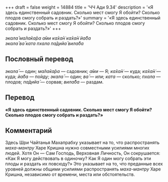 +++
draft = false
weight = 14884
title = 'ЧЧ Ади 9.34'
description = '«Я здесь единственный садовник. Сколько мест смогу Я обойти? Сколько плодов смогу собрать и раздать?»'
summary = '«Я здесь единственный садовник. Сколько мест смогу Я обойти? Сколько плодов смогу собрать и раздать?»'
+++

_экала̄ ма̄ла̄ка̄ра а̄ми ка̄ха̄н̇ ка̄ха̄н̇ йа̄ба  
экала̄ ва̄ ката пхала па̄д̣ийа̄ вила̄ба_

## Пословный перевод

_экала̄_ — один; _ма̄ла̄ка̄ра_ — садовник; _а̄ми_ — Я; _ка̄ха̄н̇_ — куда; _ка̄ха̄н̇_ — куда; _йа̄ба_ — пойду; _экала̄_ — один; _ва̄_ — или; _ката_ — сколько; _пхала_ — плодов; _па̄д̣ийа̄_ — сорвав; _вила̄ба_ — раздам.

## Перевод

**«Я здесь единственный садовник. Сколько мест смогу Я обойти? Сколько плодов смогу собрать и раздать?»**

## Комментарий

Здесь Шри Чайтанья Махапрабху указывает на то, что распространять _маха-мантру_ Харе Кришна нужно совместными усилиями многих людей. Хотя Он — Сам Господь, Верховная Личность, Он сокрушается: «Как Я могу действовать в одиночку? Как Я один могу собрать эти плоды и раздать их повсюду?» Это указывает на то, что преданные всех уровней должны общими усилиями распространять _маха-мантру_ Харе Кришна, независимо от времени, места или обстоятельств.
